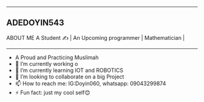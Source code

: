 ___________________________________________________________________________________________________________________________________________________________________________________
**ADEDOYIN543**
-----------------------------------------------------------------------------------------------------------------------------------------------------------------------------------
ABOUT ME
A Student ✍ | An Upcoming programmer | Mathematician | 
___________________________________________________________________________________________________________________________________________________________________________________
- A Proud and Practicing Muslimah
- 🔭 I’m currently working o
- 🌱 I’m currently learning IOT and ROBOTICS
- 👯 I’m looking to collaborate on a big Project
- 📫 How to reach me: IG:Doyin060, whatsapp: 09043299874
- ⚡ Fun fact: just my cool self😊
